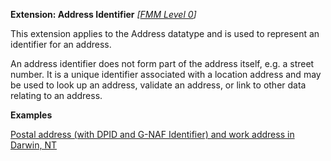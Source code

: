 **Extension: Address Identifier** *[[FMM Level 0](guidance.html)]*

This extension applies to the Address datatype and is used to represent an identifier for an address. 

An address identifier does not form part of the address itself, e.g. a street number. It is a unique identifier associated with a location address and may be used to look up an address, validate an address, or link to other data relating to an address.


**Examples**

[Postal address (with DPID and G-NAF Identifier) and work address in Darwin, NT](address-example3.html)
